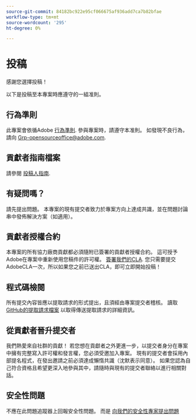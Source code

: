 ```yaml
---
source-git-commit: 84182bc922e95cf066675af936add7ca7b82bfae
workflow-type: tm+mt
source-wordcount: '295'
ht-degree: 0%

---
```

# 投稿

感謝您選擇投稿！

以下是投稿至本專案時應遵守的一組准則。

## 行為準則

此專案會依循Adobe [行為準則](../code-of-conduct.md). 參與專案時，請遵守本准則。 如發現不良行為，請向
[Grp-opensourceoffice@adobe.com](../mailto:Grp-opensourceoffice@adobe.com).

## 貢獻者指南檔案

請參閱 [投稿人指南](https://experienceleague.adobe.com/docs/contributor/contributor-guide/introduction.html).

## 有疑問嗎？

請先提出問題。 本專案的現有提交者致力於專案方向上達成共識，並在問題討論串中發佈解決方案（如適用）。

## 貢獻者授權合約

本專案的所有協力廠商貢獻都必須隨附已簽署的貢獻者授權合約。 這可授予Adobe在專案中重新使用您稿件的許可權。 [簽署我們的CLA](http://opensource.adobe.com/cla.html). 您只需要提交AdobeCLA一次，所以如果您之前已送出CLA，即可立即開始投稿！

## 程式碼檢閱

所有提交內容皆應以提取請求的形式提出，且須經由專案提交者稽核。 讀取 [GitHub的提取請求檔案](https://help.github.com/articles/about-pull-requests/)
以取得傳送提取請求的詳細資訊。

<!--
Lastly, please follow the [pull request template](../PULL_REQUEST_TEMPLATE.md) when
submitting a pull request!
-->

## 從貢獻者晉升提交者

我們熱愛來自社群的貢獻！ 若您想在貢獻者之外更進一步，以提交者身分在專案中擁有完整寫入許可權和發言權，您必須受邀加入專案。 現有的提交者會採用內部提名程式，在發出邀請之前必須達成懶惰共識（沈默表示同意）。 如果您認為自己符合資格且希望更深入地參與其中，請隨時與現有的提交者聯絡以進行相關對話。

## 安全性問題

不應在此問題追蹤器上回報安全性問題。 而是 [向我們的安全性專家提出問題](https://helpx.adobe.com/security/alertus.html)

